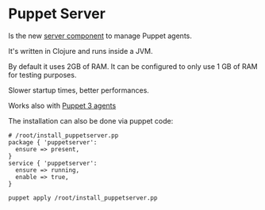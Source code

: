 # Puppet Server

Is the new [server component](http://docs.puppetlabs.com/puppetserver/latest/index.html) to manage Puppet agents.

It's written in Clojure and runs inside a JVM.

By default it uses 2GB of RAM. It can be configured to only use 1 GB of RAM for testing purposes.

Slower startup times, better performances.

Works also with [Puppet 3 agents]()

The installation can also be done via puppet code:

    # /root/install_puppetserver.pp
    package { 'puppetserver':
      ensure => present,
    }
    service { 'puppetserver':
      ensure => running,
      enable => true,
    }

```
puppet apply /root/install_puppetserver.pp
```


